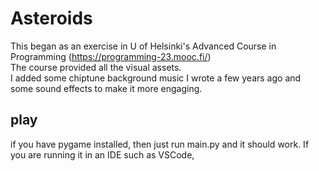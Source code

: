 # Asteroids

This began as an exercise in U of Helsinki's Advanced Course in Programming (https://programming-23.mooc.fi/)  
The course provided all the visual assets.  
I added some chiptune background music I wrote a few years ago and some sound effects to make it more engaging.

## play

if you have pygame installed, then just run main.py and it should work. If you are running it in an IDE such as VSCode,  
